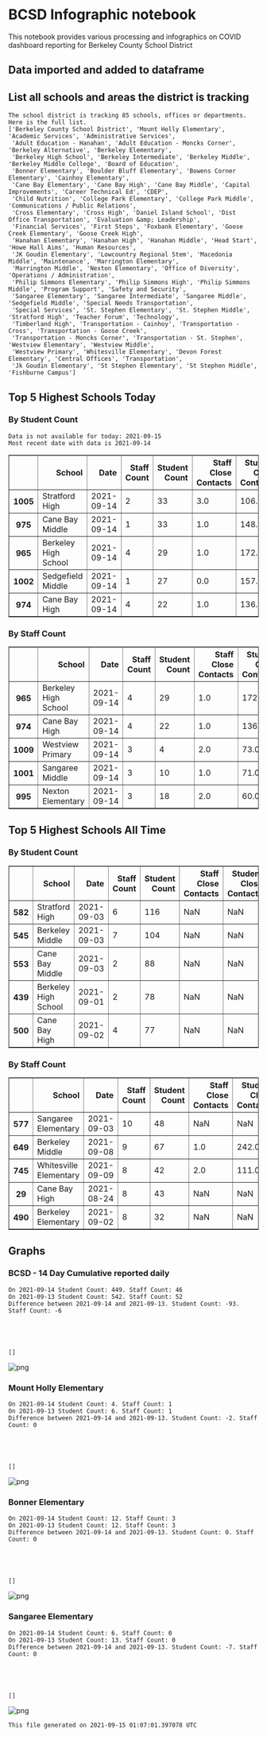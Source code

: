 # BCSD Infographic notebook
This notebook provides various processing and infographics on COVID dashboard reporting for Berkeley County School District

## Data imported and added to dataframe

## List all schools and areas the district is tracking

    The school district is tracking 85 schools, offices or departments.
    Here is the full list.
    ['Berkeley County School District', 'Mount Holly Elementary', 'Academic Services', 'Administrative Services',
     'Adult Education - Hanahan', 'Adult Education - Moncks Corner', 'Berkeley Alternative', 'Berkeley Elementary',
     'Berkeley High School', 'Berkeley Intermediate', 'Berkeley Middle', 'Berkeley Middle College', 'Board of Education',
     'Bonner Elementary', 'Boulder Bluff Elementary', 'Bowens Corner Elementary', 'Cainhoy Elementary',
     'Cane Bay Elementary', 'Cane Bay High', 'Cane Bay Middle', 'Capital Improvements', 'Career Technical Ed', 'CDEP',
     'Child Nutrition', 'College Park Elementary', 'College Park Middle', 'Communications / Public Relations',
     'Cross Elementary', 'Cross High', 'Daniel Island School', 'Dist Office Transportation', 'Evaluation &amp; Leadership',
     'Financial Services', 'First Steps', 'Foxbank Elementary', 'Goose Creek Elementary', 'Goose Creek High',
     'Hanahan Elementary', 'Hanahan High', 'Hanahan Middle', 'Head Start', 'Howe Hall Aims', 'Human Resources',
     'JK Goudin Elementary', 'Lowcountry Regional Stem', 'Macedonia Middle', 'Maintenance', 'Marrington Elementary',
     'Marrington Middle', 'Nexton Elementary', 'Office of Diversity', 'Operations / Administration',
     'Philip Simmons Elementary', 'Philip Simmons High', 'Philip Simmons Middle', 'Program Support', 'Safety and Security',
     'Sangaree Elementary', 'Sangaree Intermediate', 'Sangaree Middle', 'Sedgefield Middle', 'Special Needs Transportation',
     'Special Services', 'St. Stephen Elementary', 'St. Stephen Middle', 'Stratford High', 'Teacher Forum', 'Technology',
     'Timberland High', 'Transportation - Cainhoy', 'Transportation - Cross', 'Transportation - Goose Creek',
     'Transportation - Moncks Corner', 'Transportation - St. Stephen', 'Westview Elementary', 'Westview Middle',
     'Westview Primary', 'Whitesville Elementary', 'Devon Forest Elementary', 'Central Offices', 'Transportation',
     'Jk Goudin Elementary', 'St Stephen Elementary', 'St Stephen Middle', 'Fishburne Campus']


## Top 5 Highest Schools Today

###  By Student Count

    Data is not available for today: 2021-09-15
    Most recent date with data is 2021-09-14





<div>
<table border="1" class="dataframe">
<thead>
<tr style="text-align: right;">
<th></th>
<th>School</th>
<th>Date</th>
<th>Staff Count</th>
<th>Student Count</th>
<th>Staff Close Contacts</th>
<th>Student Close Contacts</th>
</tr>
</thead>
<tbody>
<tr>
<th>1005</th>
<td>Stratford High</td>
<td>2021-09-14</td>
<td>2</td>
<td>33</td>
<td>3.0</td>
<td>106.0</td>
</tr>
<tr>
<th>975</th>
<td>Cane Bay Middle</td>
<td>2021-09-14</td>
<td>1</td>
<td>33</td>
<td>1.0</td>
<td>148.0</td>
</tr>
<tr>
<th>965</th>
<td>Berkeley High School</td>
<td>2021-09-14</td>
<td>4</td>
<td>29</td>
<td>1.0</td>
<td>172.0</td>
</tr>
<tr>
<th>1002</th>
<td>Sedgefield Middle</td>
<td>2021-09-14</td>
<td>1</td>
<td>27</td>
<td>0.0</td>
<td>157.0</td>
</tr>
<tr>
<th>974</th>
<td>Cane Bay High</td>
<td>2021-09-14</td>
<td>4</td>
<td>22</td>
<td>1.0</td>
<td>136.0</td>
</tr>
</tbody>
</table>
</div>



### By Staff Count




<div>
<table border="1" class="dataframe">
<thead>
<tr style="text-align: right;">
<th></th>
<th>School</th>
<th>Date</th>
<th>Staff Count</th>
<th>Student Count</th>
<th>Staff Close Contacts</th>
<th>Student Close Contacts</th>
</tr>
</thead>
<tbody>
<tr>
<th>965</th>
<td>Berkeley High School</td>
<td>2021-09-14</td>
<td>4</td>
<td>29</td>
<td>1.0</td>
<td>172.0</td>
</tr>
<tr>
<th>974</th>
<td>Cane Bay High</td>
<td>2021-09-14</td>
<td>4</td>
<td>22</td>
<td>1.0</td>
<td>136.0</td>
</tr>
<tr>
<th>1009</th>
<td>Westview Primary</td>
<td>2021-09-14</td>
<td>3</td>
<td>4</td>
<td>2.0</td>
<td>73.0</td>
</tr>
<tr>
<th>1001</th>
<td>Sangaree Middle</td>
<td>2021-09-14</td>
<td>3</td>
<td>10</td>
<td>1.0</td>
<td>71.0</td>
</tr>
<tr>
<th>995</th>
<td>Nexton Elementary</td>
<td>2021-09-14</td>
<td>3</td>
<td>18</td>
<td>2.0</td>
<td>60.0</td>
</tr>
</tbody>
</table>
</div>



## Top 5 Highest Schools All Time

###  By Student Count




<div>
<table border="1" class="dataframe">
<thead>
<tr style="text-align: right;">
<th></th>
<th>School</th>
<th>Date</th>
<th>Staff Count</th>
<th>Student Count</th>
<th>Staff Close Contacts</th>
<th>Student Close Contacts</th>
</tr>
</thead>
<tbody>
<tr>
<th>582</th>
<td>Stratford High</td>
<td>2021-09-03</td>
<td>6</td>
<td>116</td>
<td>NaN</td>
<td>NaN</td>
</tr>
<tr>
<th>545</th>
<td>Berkeley Middle</td>
<td>2021-09-03</td>
<td>7</td>
<td>104</td>
<td>NaN</td>
<td>NaN</td>
</tr>
<tr>
<th>553</th>
<td>Cane Bay Middle</td>
<td>2021-09-03</td>
<td>2</td>
<td>88</td>
<td>NaN</td>
<td>NaN</td>
</tr>
<tr>
<th>439</th>
<td>Berkeley High School</td>
<td>2021-09-01</td>
<td>2</td>
<td>78</td>
<td>NaN</td>
<td>NaN</td>
</tr>
<tr>
<th>500</th>
<td>Cane Bay High</td>
<td>2021-09-02</td>
<td>4</td>
<td>77</td>
<td>NaN</td>
<td>NaN</td>
</tr>
</tbody>
</table>
</div>



### By Staff Count




<div>
<table border="1" class="dataframe">
<thead>
<tr style="text-align: right;">
<th></th>
<th>School</th>
<th>Date</th>
<th>Staff Count</th>
<th>Student Count</th>
<th>Staff Close Contacts</th>
<th>Student Close Contacts</th>
</tr>
</thead>
<tbody>
<tr>
<th>577</th>
<td>Sangaree Elementary</td>
<td>2021-09-03</td>
<td>10</td>
<td>48</td>
<td>NaN</td>
<td>NaN</td>
</tr>
<tr>
<th>649</th>
<td>Berkeley Middle</td>
<td>2021-09-08</td>
<td>9</td>
<td>67</td>
<td>1.0</td>
<td>242.0</td>
</tr>
<tr>
<th>745</th>
<td>Whitesville Elementary</td>
<td>2021-09-09</td>
<td>8</td>
<td>42</td>
<td>2.0</td>
<td>111.0</td>
</tr>
<tr>
<th>29</th>
<td>Cane Bay High</td>
<td>2021-08-24</td>
<td>8</td>
<td>43</td>
<td>NaN</td>
<td>NaN</td>
</tr>
<tr>
<th>490</th>
<td>Berkeley Elementary</td>
<td>2021-09-02</td>
<td>8</td>
<td>32</td>
<td>NaN</td>
<td>NaN</td>
</tr>
</tbody>
</table>
</div>



## Graphs

### BCSD - 14 Day Cumulative reported daily

    On 2021-09-14 Student Count: 449. Staff Count: 46
    On 2021-09-13 Student Count: 542. Staff Count: 52
    Difference between 2021-09-14 and 2021-09-13. Student Count: -93. Staff Count: -6





    []




    
![png](report_files/report_18_2.png)
    


### Mount Holly Elementary

    On 2021-09-14 Student Count: 4. Staff Count: 1
    On 2021-09-13 Student Count: 6. Staff Count: 1
    Difference between 2021-09-14 and 2021-09-13. Student Count: -2. Staff Count: 0





    []




    
![png](report_files/report_20_2.png)
    


### Bonner Elementary

    On 2021-09-14 Student Count: 12. Staff Count: 3
    On 2021-09-13 Student Count: 12. Staff Count: 3
    Difference between 2021-09-14 and 2021-09-13. Student Count: 0. Staff Count: 0





    []




    
![png](report_files/report_22_2.png)
    


### Sangaree Elementary

    On 2021-09-14 Student Count: 6. Staff Count: 0
    On 2021-09-13 Student Count: 13. Staff Count: 0
    Difference between 2021-09-14 and 2021-09-13. Student Count: -7. Staff Count: 0





    []




    
![png](report_files/report_24_2.png)
    


    This file generated on 2021-09-15 01:07:01.397078 UTC

